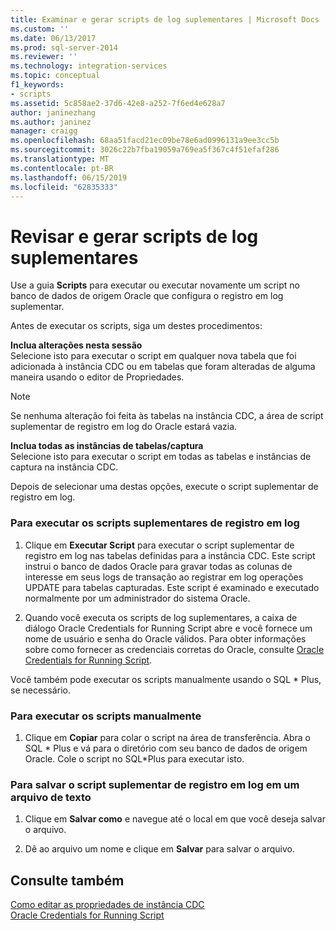 ```yaml
---
title: Examinar e gerar scripts de log suplementares | Microsoft Docs
ms.custom: ''
ms.date: 06/13/2017
ms.prod: sql-server-2014
ms.reviewer: ''
ms.technology: integration-services
ms.topic: conceptual
f1_keywords:
- scripts
ms.assetid: 5c858ae2-37d6-42e8-a252-7f6ed4e628a7
author: janinezhang
ms.author: janinez
manager: craigg
ms.openlocfilehash: 68aa51facd21ec09be78e6ad0996131a9ee3cc5b
ms.sourcegitcommit: 3026c22b7fba19059a769ea5f367c4f51efaf286
ms.translationtype: MT
ms.contentlocale: pt-BR
ms.lasthandoff: 06/15/2019
ms.locfileid: "62835333"
---
```

# <a name="review-and-generate-supplemental-logging-scripts"></a>Revisar e gerar scripts de log suplementares
  Use a guia **Scripts** para executar ou executar novamente um script no banco de dados de origem Oracle que configura o registro em log suplementar.  
  
 Antes de executar os scripts, siga um destes procedimentos:  
  
 **Inclua alterações nesta sessão**  
 Selecione isto para executar o script em qualquer nova tabela que foi adicionada à instância CDC ou em tabelas que foram alteradas de alguma maneira usando o editor de Propriedades.  
  
> [!NOTE]  
>  Se nenhuma alteração foi feita às tabelas na instância CDC, a área de script suplementar de registro em log do Oracle estará vazia.  
  
 **Inclua todas as instâncias de tabelas/captura**  
 Selecione isto para executar o script em todas as tabelas e instâncias de captura na instância CDC.  
  
 Depois de selecionar uma destas opções, execute o script suplementar de registro em log.  
  
### <a name="to-run-the-supplemental-logging-scripts"></a>Para executar os scripts suplementares de registro em log  
  
1.  Clique em **Executar Script** para executar o script suplementar de registro em log nas tabelas definidas para a instância CDC. Este script instrui o banco de dados Oracle para gravar todas as colunas de interesse em seus logs de transação ao registrar em log operações UPDATE para tabelas capturadas. Este script é examinado e executado normalmente por um administrador do sistema Oracle.  
  
2.  Quando você executa os scripts de log suplementares, a caixa de diálogo Oracle Credentials for Running Script abre e você fornece um nome de usuário e senha do Oracle válidos. Para obter informações sobre como fornecer as credenciais corretas do Oracle, consulte [Oracle Credentials for Running Script](oracle-credentials-for-running-script.md).  
  
 Você também pode executar os scripts manualmente usando o SQL * Plus, se necessário.  
  
### <a name="to-run-the-scripts-manually"></a>Para executar os scripts manualmente  
  
1.  Clique em **Copiar** para colar o script na área de transferência. Abra o SQL * Plus e vá para o diretório com seu banco de dados de origem Oracle. Cole o script no SQL\*Plus para executar isto.  
  
### <a name="to-save-the-supplemental-logging-script-in-a-text-file"></a>Para salvar o script suplementar de registro em log em um arquivo de texto  
  
1.  Clique em **Salvar como** e navegue até o local em que você deseja salvar o arquivo.  
  
2.  Dê ao arquivo um nome e clique em **Salvar** para salvar o arquivo.  
  
## <a name="see-also"></a>Consulte também  
 [Como editar as propriedades de instância CDC](how-to-edit-the-cdc-instance-properties.md)   
 [Oracle Credentials for Running Script](oracle-credentials-for-running-script.md)  
  
  
